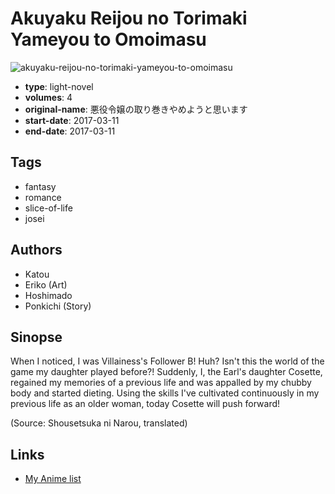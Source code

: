 # Akuyaku Reijou no Torimaki Yameyou to Omoimasu

![akuyaku-reijou-no-torimaki-yameyou-to-omoimasu](https://cdn.myanimelist.net/images/manga/1/224167.jpg)

-   **type**: light-novel
-   **volumes**: 4
-   **original-name**: 悪役令嬢の取り巻きやめようと思います
-   **start-date**: 2017-03-11
-   **end-date**: 2017-03-11

## Tags

-   fantasy
-   romance
-   slice-of-life
-   josei

## Authors

-   Katou
-   Eriko (Art)
-   Hoshimado
-   Ponkichi (Story)

## Sinopse

When I noticed, I was Villainess's Follower B! Huh? Isn't this the world of the game my daughter played before?! Suddenly, I, the Earl's daughter Cosette, regained my memories of a previous life and was appalled by my chubby body and started dieting. Using the skills I've cultivated continuously in my previous life as an older woman, today Cosette will push forward!

(Source: Shousetsuka ni Narou, translated)

## Links

-   [My Anime list](https://myanimelist.net/manga/105009/Akuyaku_Reijou_no_Torimaki_Yameyou_to_Omoimasu)
